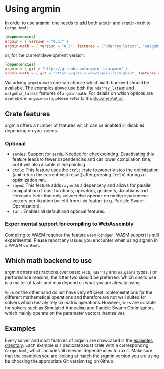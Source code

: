 # Using argmin

In order to use argmin, one needs to add both `argmin` and `argmin-math` to `Cargo.toml`:

```toml
[dependencies]
argmin = { version = "0.11" }
argmin-math = { version = "0.5", features = ["ndarray_latest", "nalgebra_latest"] }
```

or, for the current development version:

```toml
[dependencies]
argmin = { git = "https://github.com/argmin-rs/argmin" }
argmin-math = { git = "https://github.com/argmin-rs/argmin", features = ["ndarray_latest", "nalgebra_latest"] }
```

Via adding `argmin-math` one can choose which math backend should be available.
The examples above use both the `ndarray_latest` and `nalgebra_latest` features of `argmin-math`.
For details on which options are available in `argmin-math`, please refer to the [documentation](https://docs.rs/argmin-math/latest/argmin_math/).


## Crate features

argmin offers a number of features which can be enabled or disabled depending on your needs.


### Optional 

- `serde1`: Support for `serde`. Needed for checkpointing. Deactivating this feature leads to fewer dependencies and can lower compilation time, but it will also disable checkpointing.
- `ctrlc`: This feature uses the `ctrlc` crate to properly stop the optimization (and return the current best result) after pressing `Ctrl+C` during an optimization run.
- `rayon`: This feature adds `rayon` as a depenceny and allows for parallel computation of cost functions, operators, gradients, Jacobians and Hessians. Note that only solvers that operate on multiple parameter vectors per iteration benefit from this feature (e.g. Particle Swarm Optimization).
- `full`: Enables all default and optional features.

### Experimental support for compiling to WebAssembly

Compiling to WASM requires the feature `wasm-bindgen`.
WASM support is still experimental. Please report any issues you encounter when using argmin in a WASM context.

## Which math backend to use

argmin offers abstractions over basic `Vec`s, `ndarray` and `nalgebra` types.
For performance reasons, the latter two should be preferred. Which one to use is a matter of taste and may depend on what you are already using. 

`Vec`s on the other hand do not have very efficient implementations for the different mathematical operations and therefore are not well suited for solvers which heavily rely on matrix operations.
However, `Vec`s are suitable for solvers such as Simulated Annealing and Particle Swarm Optimization, which mainly operate on the parameter vectors themselves. 

## Examples

Every solver and most features of argmin are showcased in the [examples directory](https://github.com/argmin-rs/argmin/tree/main/examples).
Each example is a dedicated Rust crate with a corresponding `Cargo.toml`, which includes all relevant dependencies to run it.
Make sure that the examples you are looking at match the argmin version you are using be choosing the appropriate Git version tag on Github.
